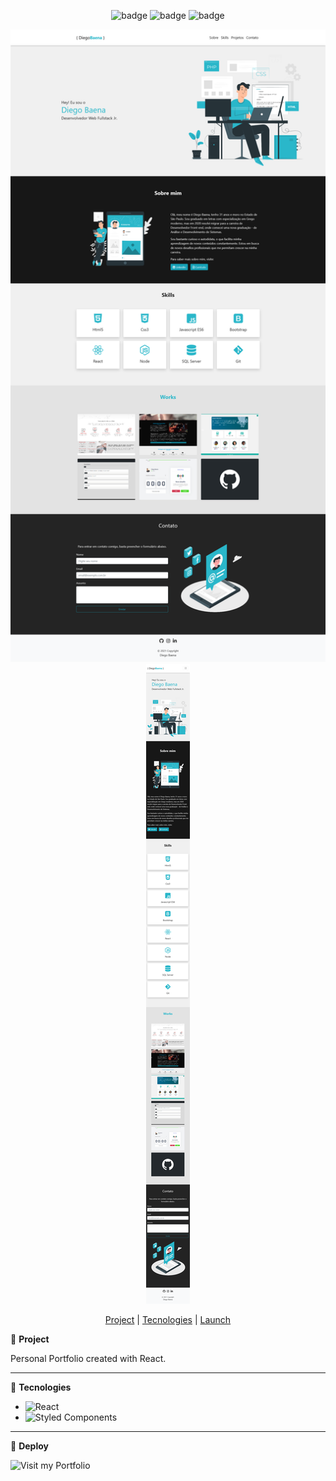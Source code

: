 <div align="center">

![badge](https://badgen.net/badge/languages/3/:color?) ![badge](https://badgen.net/badge/made_by/diegobaena89/:color?)  ![badge](https://badgen.net/github/license/micromatch/micromatch) 


![portfolio](https://raw.githubusercontent.com/diegobaena89/portfolio/main/img1.png)
![portfolioMobile](https://raw.githubusercontent.com/diegobaena89/portfolio/main/img2.png)

[Project](#project) | [Tecnologies](#tecnologies) | [Launch](#launch)


</div>


📝 <a id="project"> **Project** </a>

Personal Portfolio created with React.

---

🚀 <a id="tecnologies"> **Tecnologies** </a>

- ![React](https://reactjs.org/)
- ![Styled Components](https://styled-components.com/)

---

📂 <a id="launch"> **Deploy** </a>

![Visit my Portfolio](https://portfolio-gray-ten-52.vercel.app/#about)
